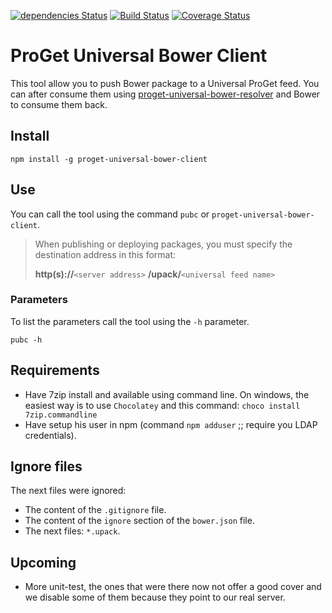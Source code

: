 [![dependencies Status](https://david-dm.org/WoltersKluwerCanada/proget-universal-bower-client/status.svg)](https://david-dm.org/WoltersKluwerCanada/proget-universal-bower-client) [![Build Status](https://travis-ci.org/WoltersKluwerCanada/proget-universal-bower-client.svg?branch=master)](https://travis-ci.org/WoltersKluwerCanada/proget-universal-bower-client) [![Coverage Status](https://coveralls.io/repos/github/WoltersKluwerCanada/proget-universal-bower-client/badge.svg)](https://coveralls.io/github/WoltersKluwerCanada/proget-universal-bower-client)

# ProGet Universal Bower Client

This tool allow you to push Bower package to a Universal ProGet feed. You can after consume them using [proget-universal-bower-resolver](https://github.com/WoltersKluwerCanada/proget-universal-bower-resolver) 
and Bower to consume them back.

## Install

```
npm install -g proget-universal-bower-client
```

## Use

You can call the tool using the command `pubc` or `proget-universal-bower-client`.

> When publishing or deploying packages, you must specify the destination address in this format: 
>
> **http(s)://**`<server address>` **/upack/**`<universal feed name>`

### Parameters
To list the parameters call the tool using the `-h` parameter.
```
pubc -h
```

## Requirements

- Have 7zip install and available using command line. On windows, the easiest way is to use `Chocolatey` and this command: `choco install 7zip.commandline`
- Have setup his user in npm (command `npm adduser` ;; require you LDAP credentials).

## Ignore files

The next files were ignored:

- The content of the `.gitignore` file.
- The content of the `ignore` section of the `bower.json` file.
- The next files: `*.upack`.

## Upcoming

- More unit-test, the ones that were there now not offer a good cover and we disable some of them because they point to our real server.